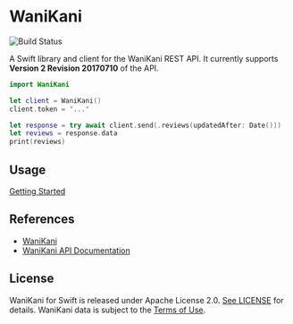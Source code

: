 # WaniKani

![Build Status](https://github.com/aaronsky/wanikani-swift/workflows/build/badge.svg)

A Swift library and client for the WaniKani REST API. It currently supports **Version 2 Revision 20170710** of the API.

```swift
import WaniKani

let client = WaniKani()
client.token = "..."

let response = try await client.send(.reviews(updatedAfter: Date()))
let reviews = response.data
print(reviews)
```

## Usage

[Getting Started](./Sources/WaniKani/WaniKani.docc/Articles/GettingStarted.md)

## References

-   [WaniKani](https://wanikani.com/)
-   [WaniKani API Documentation](https://docs.api.wanikani.com)

## License

WaniKani for Swift is released under Apache License 2.0. [See LICENSE](https://github.com/aaronsky/wanikani-swift/blob/master/LICENSE) for details. WaniKani data is subject to the [Terms of Use](https://www.wanikani.com/terms).
